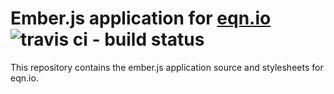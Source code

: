 # Ember.js application for [eqn.io](http://eqn.io/) ![travis ci - build status](https://travis-ci.org/nelsond/eqn-ember.svg?branch=master)

This repository contains the ember.js application source and stylesheets for eqn.io.
